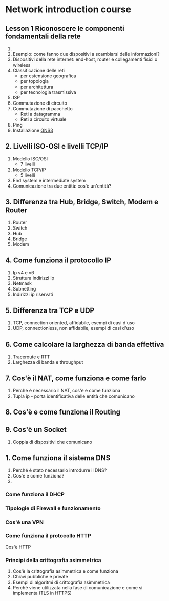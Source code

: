 # Network introduction course

## Lesson 1 Riconoscere le componenti fondamentali della rete

1. 
2. Esempio: come fanno due dispositivi a scambiarsi delle informazioni?
3. Dispositivi della rete internet: end-host, router e collegamenti fisici o wireless
4. Classificazione delle reti
   - per estensione geografica
   - per topologia
   - per architettura
   - per tecnologia trasmissiva
5. ISP
6. Commutazione di circuito
7. Commutazione di pacchetto
   - Reti a datagramma
   - Reti a circuito virtuale
8. Ping
9. Installazione [GNS3](https://docs.gns3.com/docs/getting-started/installation/linux/)

## 2. Livelli ISO-OSI e livelli TCP/IP

1. Modello ISO/OSI
   - 7 livelli
2. Modello TCP/IP
   - 5 livelli
3. End system e intermediate system
4. Comunicazione tra due entità: cos'è un'entità?

## 3. Differenza tra Hub, Bridge, Switch, Modem e Router

1. Router
2. Switch
3. Hub
4. Bridge
5. Modem

## 4. Come funziona il protocollo IP

1. Ip v4 e v6
2. Struttura indirizzi ip
3. Netmask
4. Subnetting
5. Indirizzi ip riservati

## 5. Differenza tra TCP e UDP

1. TCP, connection oriented, affidabile, esempi di casi d'uso
2. UDP, connectionless, non affidabile, esempi di casi d'uso

## 6. Come calcolare la larghezza di banda effettiva

1. Traceroute e RTT
2. Larghezza di banda e throughput

## 7. Cos'è il NAT, come funziona e come farlo

1. Perché è necessario il NAT, cos'è e come funziona
2. Tupla ip - porta identificativa delle entità che comunicano

## 8. Cos'è e come funziona il Routing

## 9. Cos'è un Socket

1. Coppia di dispositivi che comunicano

## 1. Come funziona il sistema DNS

1. Perché è stato necessario introdurre il DNS?
2. Cos'è e come funziona?
3. 

### Come funziona il DHCP

### Tipologie di Firewall e funzionamento

### Cos'è una VPN

### Come funziona il protocollo HTTP

Cos'è HTTP

### Principi della crittografia asimmetrica

1. Cos'è la crittografia asimmetrica e come funziona
2. Chiavi pubbliche e private
3. Esempi di algoritmi di crittografia asimmetrica
4. Perché viene utilizzata nella fase di comunicazione e come si implementa (TLS in HTTPS)
